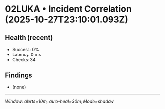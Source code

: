 # 02LUKA • Incident Correlation (2025-10-27T23:10:01.093Z)

## Health (recent)
- Success: 0%
- Latency: 0 ms
- Checks: 34

## Findings
- (none)

---
_Window: alerts=10m, auto-heal=30m; Mode=shadow_
